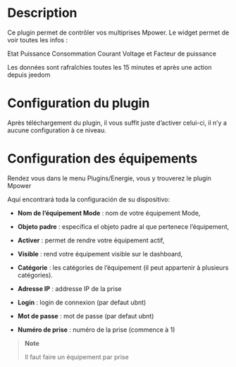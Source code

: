 Description 
===========

Ce plugin permet de contrôler vos multiprises Mpower. Le widget permet
de voir toutes les infos :

Etat Puissance Consommation Courant Voltage et Facteur de puissance

Les données sont rafraîchies toutes les 15 minutes et après une action
depuis jeedom

Configuration du plugin 
=======================

Après téléchargement du plugin, il vous suffit juste d’activer celui-ci,
il n’y a aucune configuration à ce niveau.

Configuration des équipements 
=============================

Rendez vous dans le menu Plugins/Energie, vous y trouverez le plugin
Mpower

Aquí encontrará toda la configuración de su dispositivo:

-   **Nom de l’équipement Mode** : nom de votre équipement Mode,

-   **Objeto padre** : especifica el objeto padre al que pertenece
    l’équipement,

-   **Activer** : permet de rendre votre équipement actif,

-   **Visible** : rend votre équipement visible sur le dashboard,

-   **Catégorie** : les catégories de l’équipement (il peut appartenir à
    plusieurs catégories).

-   **Adresse IP** : addresse IP de la prise

-   **Login** : login de connexion (par defaut ubnt)

-   **Mot de passe** : mot de passe (par defaut ubnt)

-   **Numéro de prise** : numéro de la prise (commence à 1)

> **Note**
>
> Il faut faire un équipement par prise
